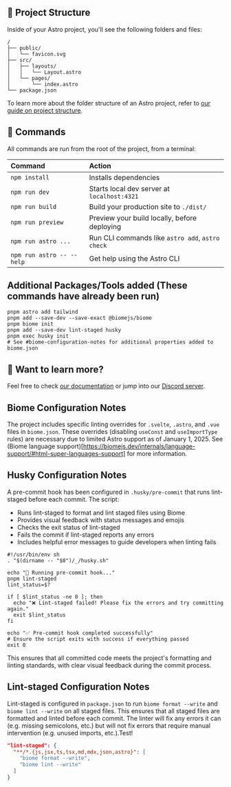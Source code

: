 ## 🚀 Project Structure

Inside of your Astro project, you'll see the following folders and files:

```text
/
├── public/
│   └── favicon.svg
├── src/
│   ├── layouts/
│   │   └── Layout.astro
│   └── pages/
│       └── index.astro
└── package.json
```

To learn more about the folder structure of an Astro project, refer to [our guide on project structure](https://docs.astro.build/en/basics/project-structure/).

## 🧞 Commands

All commands are run from the root of the project, from a terminal:

| Command                   | Action                                           |
| :------------------------ | :----------------------------------------------- |
| `npm install`             | Installs dependencies                            |
| `npm run dev`             | Starts local dev server at `localhost:4321`      |
| `npm run build`           | Build your production site to `./dist/`          |
| `npm run preview`         | Preview your build locally, before deploying     |
| `npm run astro ...`       | Run CLI commands like `astro add`, `astro check` |
| `npm run astro -- --help` | Get help using the Astro CLI                     |

##    Additional Packages/Tools added (These commands have already been run)

```shell
pnpm astro add tailwind
pnpm add --save-dev --save-exact @biomejs/biome
pnpm biome init
pnpm add --save-dev lint-staged husky
pnpm exec husky init
# See #biome-configuration-notes for additional properties added to biome.json

```

## 👀 Want to learn more?

Feel free to check [our documentation](https://docs.astro.build) or jump into our [Discord server](https://astro.build/chat).

## Biome Configuration Notes

The project includes specific linting overrides for `.svelte`, `.astro`, and `.vue` files in `biome.json`. These overrides (disabling `useConst` and `useImportType` rules) are necessary due to limited Astro support as of January 1, 2025. See (Biome language support)[https://biomejs.dev/internals/language-support/#html-super-languages-support] for more information.

## Husky Configuration Notes

A pre-commit hook has been configured in `.husky/pre-commit` that runs lint-staged before each commit. The script:
- Runs lint-staged to format and lint staged files using Biome
- Provides visual feedback with status messages and emojis
- Checks the exit status of lint-staged
- Fails the commit if lint-staged reports any errors
- Includes helpful error messages to guide developers when linting fails

```shell
#!/usr/bin/env sh
. "$(dirname -- "$0")/_/husky.sh"

echo "🚀 Running pre-commit hook..."
pnpm lint-staged
lint_status=$?

if [ $lint_status -ne 0 ]; then
  echo "❌ Lint-staged failed! Please fix the errors and try committing again."
  exit $lint_status
fi

echo "✅ Pre-commit hook completed successfully"
# Ensure the script exits with success if everything passed
exit 0
```

This ensures that all committed code meets the project's formatting and linting standards, with clear visual feedback during the commit process.

## Lint-staged Configuration Notes

Lint-staged is configured in `package.json` to run `biome format --write` and `biome lint --write` on all staged files. This ensures that all staged files are formatted and linted before each commit. The linter will fix any errors it can (e.g. missing semicolons, etc.) but will not fix errors that require manual intervention (e.g. unused imports, etc.).Test!

```json
"lint-staged": {
  "**/*.{js,jsx,ts,tsx,md,mdx,json,astro}": [
    "biome format --write",
    "biome lint --write"
  ]
}
```
